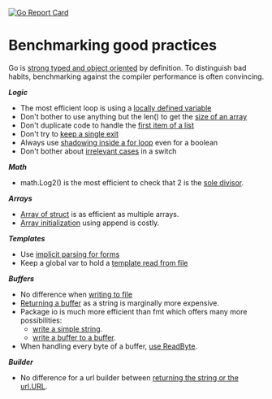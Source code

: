 [![Go Report Card](https://goreportcard.com/badge/github.com/iwdgo/GoCompilerEfficiency)](https://goreportcard.com/report/github.com/iwdgo/GoCompilerEfficiency)

# Benchmarking good practices

Go is [strong typed and object oriented](./src/forloops/README.md) by definition.
To distinguish bad habits, benchmarking against the compiler performance is often convincing.

***Logic***
- The most efficient loop is using a [locally defined variable](./src/forloops/README.md)
- Don't bother to use anything but the len() to get the [size of an array](./src/lenarray/README.md)
- Don't duplicate code to handle the [first item of a list](./src/firstitem/README.md)
- Don't try to [keep a single exit](./src/singleexit/README.md)
- Always use [shadowing inside a for loop](./src/isvalid/README.md) even for a boolean
- Don't bother about [irrelevant cases](./src/switch/README.md) in a switch 

***Math***
- math.Log2() is the most efficient to check that 2 is the [sole divisor](./src/switch/README.md). 

***Arrays***
- [Array of struct](./src/arraysstruct/README.md) is as efficient as multiple arrays.
- [Array initialization](./src/arrayinit/README.md) using append is costly.

***Templates***
- Use [implicit parsing for forms](src/formparse/README.md)
- Keep a global var to hold a [template read from file](src/tmplfile/README.md)

***Buffers***
- No difference when [writing to file](src/tofile/README.md) 
- [Returning a buffer](src/returnbuffer/README.md) as a string is marginally more expensive.
- Package io is much more efficient than fmt which offers many more possibilities:
    - [write a simple string](src/writestring/README.md).
    - [write a buffer to a buffer](src/writebuffer/README.md).
- When handling every byte of a buffer, [use ReadByte](src/readbyte/README.md).

***Builder***
- No difference for a url builder between [returning the string or the url.URL](src/urlbuilder/README.md).
